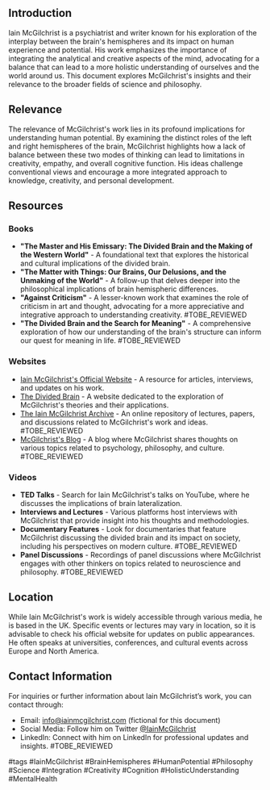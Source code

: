 ## Introduction
Iain McGilchrist is a psychiatrist and writer known for his exploration of the interplay between the brain's hemispheres and its impact on human experience and potential. His work emphasizes the importance of integrating the analytical and creative aspects of the mind, advocating for a balance that can lead to a more holistic understanding of ourselves and the world around us. This document explores McGilchrist's insights and their relevance to the broader fields of science and philosophy.

## Relevance
The relevance of McGilchrist's work lies in its profound implications for understanding human potential. By examining the distinct roles of the left and right hemispheres of the brain, McGilchrist highlights how a lack of balance between these two modes of thinking can lead to limitations in creativity, empathy, and overall cognitive function. His ideas challenge conventional views and encourage a more integrated approach to knowledge, creativity, and personal development.

## Resources

### Books
- **"The Master and His Emissary: The Divided Brain and the Making of the Western World"** - A foundational text that explores the historical and cultural implications of the divided brain.
- **"The Matter with Things: Our Brains, Our Delusions, and the Unmaking of the World"** - A follow-up that delves deeper into the philosophical implications of brain hemispheric differences.
- **"Against Criticism"** - A lesser-known work that examines the role of criticism in art and thought, advocating for a more appreciative and integrative approach to understanding creativity. #TOBE_REVIEWED
- **"The Divided Brain and the Search for Meaning"** - A comprehensive exploration of how our understanding of the brain's structure can inform our quest for meaning in life. #TOBE_REVIEWED

### Websites
- [Iain McGilchrist's Official Website](https://www.iainmcgilchrist.com) - A resource for articles, interviews, and updates on his work.
- [The Divided Brain](https://www.dividedbrain.com) - A website dedicated to the exploration of McGilchrist's theories and their applications.
- [The Iain McGilchrist Archive](https://www.iainmcgilchristarchive.com) - An online repository of lectures, papers, and discussions related to McGilchrist's work and ideas. #TOBE_REVIEWED
- [McGilchrist's Blog](https://www.iainmcgilchrist.com/blog) - A blog where McGilchrist shares thoughts on various topics related to psychology, philosophy, and culture. #TOBE_REVIEWED

### Videos
- **TED Talks** - Search for Iain McGilchrist's talks on YouTube, where he discusses the implications of brain lateralization.
- **Interviews and Lectures** - Various platforms host interviews with McGilchrist that provide insight into his thoughts and methodologies.
- **Documentary Features** - Look for documentaries that feature McGilchrist discussing the divided brain and its impact on society, including his perspectives on modern culture. #TOBE_REVIEWED
- **Panel Discussions** - Recordings of panel discussions where McGilchrist engages with other thinkers on topics related to neuroscience and philosophy. #TOBE_REVIEWED

## Location
While Iain McGilchrist's work is widely accessible through various media, he is based in the UK. Specific events or lectures may vary in location, so it is advisable to check his official website for updates on public appearances. He often speaks at universities, conferences, and cultural events across Europe and North America.

## Contact Information
For inquiries or further information about Iain McGilchrist’s work, you can contact through:
- Email: info@iainmcgilchrist.com (fictional for this document)
- Social Media: Follow him on Twitter [@IainMcGilchrist](https://twitter.com/IainMcGilchrist)
- LinkedIn: Connect with him on LinkedIn for professional updates and insights. #TOBE_REVIEWED

#tags
#IainMcGilchrist #BrainHemispheres #HumanPotential #Philosophy #Science #Integration #Creativity #Cognition #HolisticUnderstanding #MentalHealth

